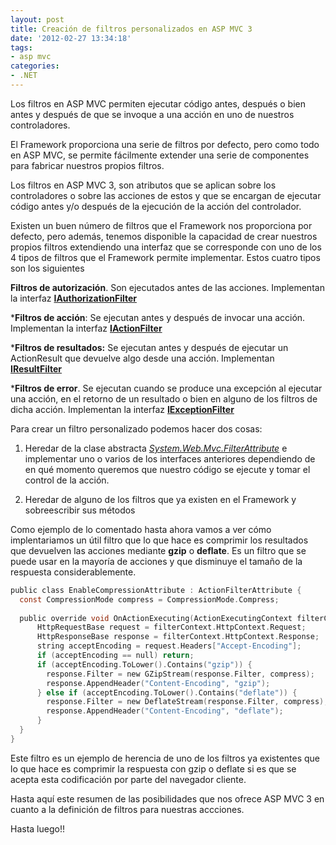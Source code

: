 ```yaml
---
layout: post
title: Creación de filtros personalizados en ASP MVC 3
date: '2012-02-27 13:34:18'
tags:
- asp mvc
categories:
- .NET
---
```



Los filtros en ASP MVC permiten ejecutar código antes, después o bien antes y después de que se invoque a una acción en uno de nuestros controladores.

El Framework proporciona una serie de filtros por defecto, pero como todo en ASP MVC, se permite fácilmente extender una serie de componentes para fabricar nuestros propios filtros.

Los filtros en ASP MVC 3, son atributos que se aplican sobre los controladores o sobre las acciones de estos y que se encargan de ejecutar código antes y/o después de la ejecución de la acción del controlador.

Existen un buen número de filtros que el Framework nos proporciona por defecto, pero además, tenemos disponible la capacidad de crear nuestros propios filtros extendiendo una interfaz que se corresponde con uno de los 4 tipos de filtros que el Framework permite implementar. Estos cuatro tipos son los siguientes

**Filtros de autorización**. Son ejecutados antes de las acciones. Implementan la interfaz [**IAuthorizationFilter**](http://msdn.microsoft.com/es-es/library/system.web.mvc.iauthorizationfilter%28v=vs.98%29.aspx "Define los métodos necesarios para un filtro de autorización")

***Filtros de acción**: Se ejecutan antes y después de invocar una acción. Implementan la interfaz [**IActionFilter**](http://msdn.microsoft.com/es-es/library/system.web.mvc.iactionfilter.onactionexecuting%28v=vs.98%29.aspx "Se llama antes de que se ejecute un método de acción.")

***Filtros de resultados:** Se ejecutan antes y después de ejecutar un ActionResult que devuelve algo desde una acción. Implementan [**IResultFilter**](http://msdn.microsoft.com/es-es/library/system.web.mvc.iactionfilter.onactionexecuting%28v=vs.98%29.aspx "Se llama antes de que se ejecute un método de acción")

***Filtros de error**. Se ejecutan cuando se produce una excepción al ejecutar una acción, en el retorno de un resultado o bien en alguno de los filtros de dicha acción. Implementan la interfaz [**IExceptionFilter**](http://msdn.microsoft.com/es-es/library/system.web.mvc.iexceptionfilter.onexception%28v=vs.98%29.aspx "Filtro llamado cuando se produce una excepción")

</div></div>Para crear un filtro personalizado podemos hacer dos cosas:

1) Heredar de la clase abstracta [*System.Web.Mvc.FilterAttribute*](http://msdn.microsoft.com/es-es/library/system.web.mvc.filterattribute%28v=vs.98%29.aspx "Representa la clase base de los atributos de acción y filtro de resultados") e implementar uno o varios de los interfaces anteriores dependiendo de en qué momento queremos que nuestro código se ejecute y tomar el control de la acción.

2) Heredar de alguno de los filtros que ya existen en el Framework y sobreescribir sus métodos

Como ejemplo de lo comentado hasta ahora vamos a ver cómo implentariamos un útil filtro que lo que hace es comprimir los resultados que devuelven las acciones mediante **gzip** o **deflate**. Es un filtro que se puede usar en la mayoría de acciones y que disminuye el tamaño de la respuesta considerablemente.

```c
public class EnableCompressionAttribute : ActionFilterAttribute {
  const CompressionMode compress = CompressionMode.Compress;
  
  public override void OnActionExecuting(ActionExecutingContext filterContext) { 
	  HttpRequestBase request = filterContext.HttpContext.Request;
	  HttpResponseBase response = filterContext.HttpContext.Response;
	  string acceptEncoding = request.Headers["Accept-Encoding"];
	  if (acceptEncoding == null) return; 
	  if (acceptEncoding.ToLower().Contains("gzip")) {
	    response.Filter = new GZipStream(response.Filter, compress);
	    response.AppendHeader("Content-Encoding", "gzip"); 
	  } else if (acceptEncoding.ToLower().Contains("deflate")) {
	    response.Filter = new DeflateStream(response.Filter, compress);
	    response.AppendHeader("Content-Encoding", "deflate"); 
	  } 
  } 
}
```

Este filtro es un ejemplo de herencia de uno de los filtros ya existentes que lo que hace es comprimir la respuesta con gzip o deflate si es que se acepta esta codificación por parte del navegador cliente.

Hasta aquí este resumen de las posibilidades que nos ofrece ASP MVC 3 en cuanto a la definición de filtros para nuestras accciones.

Hasta luego!!


